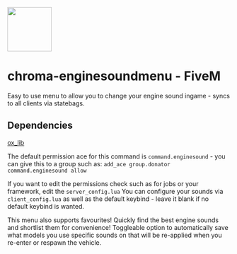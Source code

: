 <img src="https://github.com/Gravxd/fivem-enginesound-menu/assets/75702884/95a09e7e-d8aa-4955-ae0a-ae1ce6a639d4" width="100" height="100"><br>
# chroma-enginesoundmenu - FiveM
Easy to use menu to allow you to change your engine sound ingame - syncs to all clients via statebags.

## Dependencies
[ox_lib](https://github.com/overextended/ox_lib)

The default permission ace for this command is `command.enginesound` - you can give this to a group such as:
`add_ace group.donator command.enginesound allow`

If you want to edit the permissions check such as for jobs or your framework, edit the `server_config.lua`
You can configure your sounds via `client_config.lua` as well as the default keybind - leave it blank if no default keybind is wanted.

This menu also supports favourites! Quickly find the best engine sounds and shortlist them for convenience!
Toggleable option to automatically save what models you use specific sounds on that will be re-applied when you re-enter or respawn the vehicle.